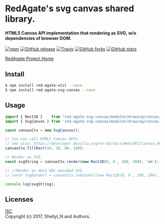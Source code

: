 # RedAgate's svg canvas shared library.
#### HTML5 Canvas API implementation that rendering as SVG, w/o dependencies of browser DOM.



[![npm](https://img.shields.io/npm/v/red-agate-svg-canvas.svg)](https://www.npmjs.com/package/red-agate-svg-canvas)
[![GitHub release](https://img.shields.io/github/release/shellyln/red-agate-svg-canvas.svg)](https://github.com/shellyln/red-agate-svg-canvas/releases)
[![Travis](https://img.shields.io/travis/shellyln/red-agate-svg-canvas/master.svg)](https://travis-ci.org/shellyln/red-agate-svg-canvas)
[![GitHub forks](https://img.shields.io/github/forks/shellyln/red-agate-svg-canvas.svg?style=social&label=Fork)](https://github.com/shellyln/red-agate-svg-canvas/fork)
[![GitHub stars](https://img.shields.io/github/stars/shellyln/red-agate-svg-canvas.svg?style=social&label=Star)](https://github.com/shellyln/red-agate-svg-canvas)


[RedAgate Project Home](https://github.com/shellyln/red-agate)


## Install

```bash
$ npm install red-agate-util --save
$ npm install red-agate-svg-canvas --save
```


## Usage

```typescript
import { Rect2D }    from "red-agate-svg-canvas/modules/drawing/canvas/TransferMatrix2D";
import { SvgCanvas } from 'red-agate-svg-canvas/modules/drawing/canvas';

const canvasCtx = new SvgCanvas();

// You can call HTML5 Canvas APIs.
// See also: https://developer.mozilla.org/en-US/docs/Web/API/Canvas_API
canvasCtx.fillRect(10, 10, 80, 180);

// Render as SVG.
const svgString = canvasCtx.render(new Rect2D(0, 0 , 100, 200), 'mm');

// //Render as data URL encoded SVG.
// const svgDataUrl = canvasCtx.toDataUrl(new Rect2D(0, 0 , 100, 200), 'mm');

console.log(svgString);
```


## Licenses
[ISC](https://github.com/shellyln/red-agate-util/blob/master/LICENSE.md)  
Copyright (c) 2017, Shellyl_N and Authors.

